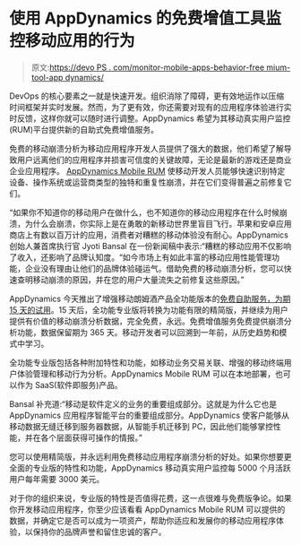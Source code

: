 # 使用 AppDynamics 的免费增值工具监控移动应用的行为

> 原文:[https://devo PS . com/monitor-mobile-apps-behavior-free mium-tool-app dynamics/](https://devops.com/monitor-mobile-apps-behavior-freemium-tool-appdynamics/)

DevOps 的核心要素之一就是快速开发。组织消除了障碍，更有效地运作以压缩时间框架并实时发展。然而，为了更有效，你还需要对现有的应用程序体验进行实时反馈，这样你就可以随时进行调整。AppDynamics 希望为其移动真实用户监控(RUM)平台提供新的自助式免费增值服务。

免费的移动崩溃分析为移动应用程序开发人员提供了强大的数据，他们希望了解导致用户远离他们的应用程序并损害可信度的关键故障，无论是最新的游戏还是商业企业应用程序。 [AppDynamics Mobile RUM](https://www.appdynamics.com/product/mobile-end-user-experience-management/) 使移动开发人员能够快速识别特定设备、操作系统或运营商类型的独特和重复性崩溃，并在它们变得普遍之前修复它们。

“如果你不知道你的移动用户在做什么，也不知道你的移动应用程序在什么时候崩溃，为什么会崩溃，你实际上是在勇敢的新移动世界里盲目飞行。苹果和安卓应用商店上有数以百万计的应用，消费者对糟糕的移动体验没有耐心。AppDynamics 创始人兼首席执行官 Jyoti Bansal 在一份新闻稿中表示:“糟糕的移动应用不仅影响了收入，还影响了品牌认知度。“如今市场上有如此丰富的移动应用性能管理功能，企业没有理由让他们的品牌体验碰运气。借助免费的移动崩溃分析，您可以快速查明移动崩溃的原因，并在您的用户大量流失之前修复这些原因。”

AppDynamics 今天推出了增强移动朗姆酒产品全功能版本的[免费自助服务，为期 15 天的试用](https://portal.appdynamics.com/account/signup/signupForm/)。15 天后，全功能专业版将转换为功能有限的精简版，并继续为用户提供有价值的移动崩溃分析数据，完全免费，永远。免费增值服务免费提供崩溃分析功能，数据保留期为 365 天。移动开发者可以回溯到一年前，从历史趋势和模式中学习。

全功能专业版包括各种附加特性和功能，如移动业务交易关联、增强的移动终端用户体验管理和移动行为分析。AppDynamics Mobile RUM 可以在本地部署，也可以作为 SaaS(软件即服务)产品。

Bansal 补充道:“移动是软件定义的业务的重要组成部分。这就是为什么它也是 AppDynamics 应用程序智能平台的重要组成部分。AppDynamics 使客户能够从移动数据无缝迁移到服务器数据，从智能手机迁移到 PC，因此他们能够掌控性能，并在各个层面获得可操作的情报。”

您可以使用精简版，并永远利用免费移动应用程序崩溃分析的好处。如果你想要更全面的专业版的特性和功能，AppDynamics 移动真实用户监控每 5000 个月活跃用户每年需要 3000 美元。

对于你的组织来说，专业版的特性是否值得花费，这一点很难与免费版争论。如果你开发移动应用程序，你至少应该看看 AppDynamics Mobile RUM 可以提供的数据，并确定它是否可以成为一项资产，帮助你适应和发展你的移动应用程序体验，以保持你的品牌声誉和留住忠诚的客户。